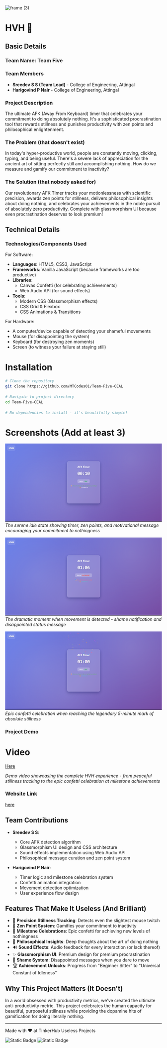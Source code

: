 <img width="3188" height="1202" alt="frame (3)" src="https://github.com/user-attachments/assets/517ad8e9-ad22-457d-9538-a9e62d137cd7" />

# HVH 🎯

## Basic Details
### Team Name: Team Five
### Team Members
- **Sreedev S S (Team Lead)** - College of Engineering, Attingal
- **Harigovind P Nair** - College of Engineering, Attingal

### Project Description
The ultimate AFK (Away From Keyboard) timer that celebrates your commitment to doing absolutely nothing. It's a sophisticated procrastination tool that rewards stillness and punishes productivity with zen points and philosophical enlightenment.

### The Problem (that doesn't exist)
In today's hyper-productive world, people are constantly moving, clicking, typing, and being useful. There's a severe lack of appreciation for the ancient art of sitting perfectly still and accomplishing nothing. How do we measure and gamify our commitment to inactivity?

### The Solution (that nobody asked for)
Our revolutionary AFK Timer tracks your motionlessness with scientific precision, awards zen points for stillness, delivers philosophical insights about doing nothing, and celebrates your achievements in the noble pursuit of absolutely zero productivity. Complete with glassmorphism UI because even procrastination deserves to look premium!

## Technical Details
### Technologies/Components Used
For Software:
- **Languages**: HTML5, CSS3, JavaScript
- **Frameworks**: Vanilla JavaScript (because frameworks are too productive)
- **Libraries**: 
  - Canvas Confetti (for celebrating achievements)
  - Web Audio API (for sound effects)
- **Tools**: 
  - Modern CSS (Glassmorphism effects)
  - CSS Grid & Flexbox
  - CSS Animations & Transitions

For Hardware:
- A computer/device capable of detecting your shameful movements
- Mouse (for disappointing the system)
- Keyboard (for destroying zen moments)
- Screen (to witness your failure at staying still)


# Installation
```bash
# Clone the repository
git clone https://github.com/MTCodes01/Team-Five-CEAL

# Navigate to project directory
cd Team-Five-CEAL

# No dependencies to install - it's beautifully simple!
```

# Screenshots (Add at least 3)
![alt text](assets/idle.png)
*The serene idle state showing timer, zen points, and motivational message encouraging your commitment to nothingness*

![alt text](assets/movement.png)
*The dramatic moment when movement is detected - shame notification and disappointed status message*

![alt text](assets/confetti.png)
*Epic confetti celebration when reaching the legendary 5-minute mark of absolute stillness*

### Project Demo
# Video
[Here](https://drive.google.com/file/d/18VUlEghJ9_Agmu6FYna6dh3WN6nL7u0U/view?usp=sharing)

*Demo video showcasing the complete HVH experience - from peaceful stillness tracking to the epic confetti celebration at milestone achievements*

### Website Link
[here](https://sreedevss.me/HVH-Hyperloop-Virtual-Hub)

## Team Contributions
- **Sreedev S S**: 
  - Core AFK detection algorithm
  - Glassmorphism UI design and CSS architecture
  - Sound effects implementation using Web Audio API
  - Philosophical message curation and zen point system
  
- **Harigovind P Nair**: 
  - Timer logic and milestone celebration system
  - Confetti animation integration
  - Movement detection optimization
  - User experience flow design

## Features That Make It Useless (And Brilliant)
- 🎯 **Precision Stillness Tracking**: Detects even the slightest mouse twitch
- 🧘 **Zen Point System**: Gamifies your commitment to inactivity
- 🎉 **Milestone Celebrations**: Epic confetti for achieving new levels of nothingness
- 💭 **Philosophical Insights**: Deep thoughts about the art of doing nothing
- 🔊 **Sound Effects**: Audio feedback for every interaction (or lack thereof)
- ✨ **Glassmorphism UI**: Premium design for premium procrastination
- 😤 **Shame System**: Disappointed messages when you dare to move
- 🏆 **Achievement Unlocks**: Progress from "Beginner Sitter" to "Universal Constant of Idleness"

## Why This Project Matters (It Doesn't)
In a world obsessed with productivity metrics, we've created the ultimate anti-productivity metric. This project celebrates the human capacity for beautiful, purposeful stillness while providing the dopamine hits of gamification for doing literally nothing.

---
Made with ❤️ at TinkerHub Useless Projects 

![Static Badge](https://img.shields.io/badge/TinkerHub-24?color=%23000000&link=https%3A%2F%2Fwww.tinkerhub.org%2F)
![Static Badge](https://img.shields.io/badge/UselessProjects--25-25?link=https%3A%2F%2Fwww.tinkerhub.org%2Fevents%2FQ2Q1TQKX6Q%2FUseless%2520Projects)
